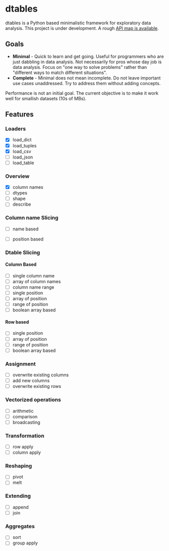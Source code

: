 # dtables

dtables is a Python based minimalistic framework for exploratory data analysis. This project is under development. A rough [API map is available](https://manasgarg.gitbooks.io/dtables/content/load-data.html).

## Goals

* **Minimal** - Quick to learn and get going. Useful for programmers who are just dabbling in data analysis. Not necessarily for pros whose day job is data analysis. Focus on "one way to solve problems" rather than "different ways to match different situations".
* **Complete** - Minimal does not mean incomplete. Do not leave important use cases unaddressed. Try to address them without adding concepts.

Performance is not an initial goal. The current objective is to make it work well for smallish datasets (10s of MBs).

## Features

### Loaders
- [x] load_dict
- [x] load_tuples
- [x] load_csv
- [ ] load_json
- [ ] load_table

### Overview
- [x] column names
- [ ] dtypes
- [ ] shape
- [ ] describe

### Column name Slicing
- [ ] name based
- [ ] position based 


### Dtable Slicing
#### Column Based
- [ ] single column name
- [ ] array of column names
- [ ] column name range
- [ ] single position
- [ ] array of position
- [ ] range of position
- [ ] boolean array based

#### Row based
- [ ] single position
- [ ] array of position
- [ ] range of position
- [ ] boolean array based

### Assignment
- [ ] overwrite existing columns
- [ ] add new columns
- [ ] overwrite existing rows

### Vectorized operations
- [ ] arithmetic
- [ ] comparison
- [ ] broadcasting

### Transformation
- [ ] row apply
- [ ] column apply

### Reshaping
- [ ] pivot
- [ ] melt

### Extending
- [ ] append
- [ ] join

### Aggregates
- [ ] sort
- [ ] group apply
